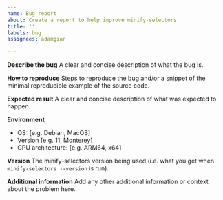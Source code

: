 ```yaml
---
name: Bug report
about: Create a report to help improve minify-selectors
title: ''
labels: bug
assignees: adamgian

---
```


**Describe the bug**
A clear and concise description of what the bug is.

**How to reproduce**
Steps to reproduce the bug and/or a snippet of the minimal reproducible example of the source code.

**Expected result**
A clear and concise description of what was expected to happen.

**Environment**
 - OS: [e.g. Debian, MacOS]
 - Version [e.g. 11, Monterey]
 - CPU architecture: [e.g. ARM64, x64]

**Version**
The minify-selectors version being used (i.e. what you get when `minify-selectors --version` is run).

**Additional information**
Add any other additional information or context about the problem here.
